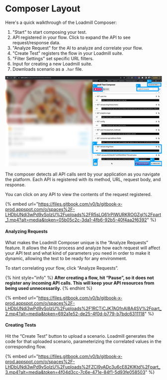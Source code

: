 # Composer Layout

Here's a quick walkthrough of the Loadmill Composer:

1. "Start" to start composing your test.
2. API registered in your flow. Click to expand the API to see request/response data.
3. "Analyze Request" for the AI to analyze and correlate your flow.
4. "Create Test" registers the flow in your Loadmill suite.
5. "Filter Settings" set specific URL filters.
6. Input for creating a new Loadmill suite.
7. Downloads scenario as a `.har` file.

![](<../.gitbook/assets/image (50).png>)

The composer detects all API calls sent by your application as you navigate the platform. Each API is registered with its method, URL, request body, and response.

You can click on any API to view the contents of the request registered.

{% embed url="https://files.gitbook.com/v0/b/gitbook-x-prod.appspot.com/o/spaces%2F-LHDbUNdi3wPd9vSolzU%2Fuploads%2FR5sLG61rPIWURKROGZgl%2Fpart_1.mp4?alt=media&token=05b05c2c-3da1-4fb6-92b5-40f4aa2f6392" %}

#### Analyzing Requests

What makes the Loadmill Composer unique is the “Analyze Requests” feature. It allows the AI to process and analyze how each request will affect your API test and what kind of parameters you need in order to make it dynamic, allowing the test to be ready for any environment.

To start correlating your flow, click “Analyze Requests”.

{% hint style="info" %}
**After creating a flow, hit “Pause”, so it does not register any incoming API calls. This will keep your API resources from being used unnecessarily.**
{% endhint %}

{% embed url="https://files.gitbook.com/v0/b/gitbook-x-prod.appspot.com/o/spaces%2F-LHDbUNdi3wPd9vSolzU%2Fuploads%2F1RCTiCJK7AGfnAI8A4SV%2Fpart_2.mp4?alt=media&token=692a1e52-de25-4f0d-b779-b7bdc6311118" %}

#### Creating Tests

Hit the “Create Test” button to upload a scenario. Loadmill generates the code for that uploaded scenario, parameterizing the correlated values in the corresponding flow.

{% embed url="https://files.gitbook.com/v0/b/gitbook-x-prod.appspot.com/o/spaces%2F-LHDbUNdi3wPd9vSolzU%2Fuploads%2FZCI9yADc3u6cE82KlKtd%2Fpart_3.mp4?alt=media&token=4f04d3cc-7c6e-471e-84f1-5d93fe058503" %}
